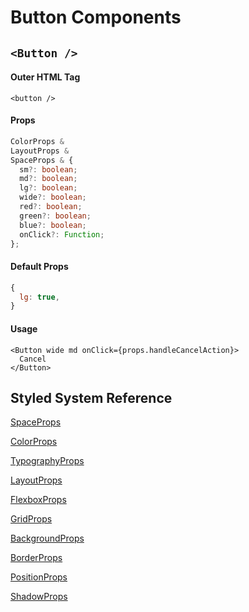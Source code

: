 # Button Components

## `<Button />`

#### Outer HTML Tag

`<button />`

#### Props
```ts
ColorProps &
LayoutProps &
SpaceProps & {
  sm?: boolean;
  md?: boolean;
  lg?: boolean;
  wide?: boolean;
  red?: boolean;
  green?: boolean;
  blue?: boolean;
  onClick?: Function;
};
```

#### Default Props
```js
{
  lg: true,
}
```

#### Usage
```tsx
<Button wide md onClick={props.handleCancelAction}>
  Cancel
</Button>
```

## Styled System Reference
[SpaceProps](https://styled-system.com/table#space)

[ColorProps](https://styled-system.com/table#color)

[TypographyProps](https://styled-system.com/table#typography)

[LayoutProps](https://styled-system.com/table#layout)

[FlexboxProps](https://styled-system.com/table#flexbox)

[GridProps](https://styled-system.com/table#grid-layout)

[BackgroundProps](https://styled-system.com/table#background)

[BorderProps](https://styled-system.com/table#border)

[PositionProps](https://styled-system.com/table#position)

[ShadowProps](https://styled-system.com/table#shadow)

